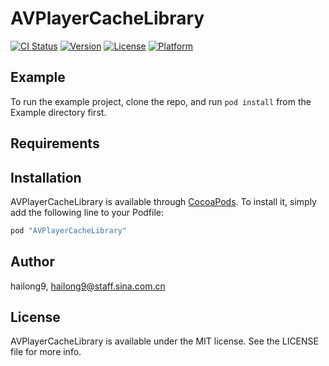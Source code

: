 # AVPlayerCacheLibrary

[![CI Status](http://img.shields.io/travis/hailong9/AVPlayerCacheLibrary.svg?style=flat)](https://travis-ci.org/hailong9/AVPlayerCacheLibrary)
[![Version](https://img.shields.io/cocoapods/v/AVPlayerCacheLibrary.svg?style=flat)](http://cocoapods.org/pods/AVPlayerCacheLibrary)
[![License](https://img.shields.io/cocoapods/l/AVPlayerCacheLibrary.svg?style=flat)](http://cocoapods.org/pods/AVPlayerCacheLibrary)
[![Platform](https://img.shields.io/cocoapods/p/AVPlayerCacheLibrary.svg?style=flat)](http://cocoapods.org/pods/AVPlayerCacheLibrary)

## Example

To run the example project, clone the repo, and run `pod install` from the Example directory first.

## Requirements

## Installation

AVPlayerCacheLibrary is available through [CocoaPods](http://cocoapods.org). To install
it, simply add the following line to your Podfile:

```ruby
pod "AVPlayerCacheLibrary"
```

## Author

hailong9, hailong9@staff.sina.com.cn

## License

AVPlayerCacheLibrary is available under the MIT license. See the LICENSE file for more info.
